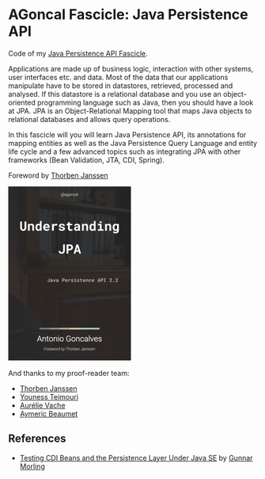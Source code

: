 # AGoncal Fascicle: Java Persistence API

Code of my [Java Persistence API Fascicle]().

Applications are made up of business logic, interaction with other systems, user interfaces etc. and data.
Most of the data that our applications manipulate have to be stored in datastores, retrieved, processed and analysed.
If this datastore is a relational database and you use an object-oriented programming language such as Java, then you should have a look at JPA.
JPA is an Object-Relational Mapping tool that maps Java objects to relational databases and allows query operations.

In this fascicle will you will learn Java Persistence API, its annotations for mapping entities as well as the Java Persistence Query Language and entity life cycle and a few advanced topics such as integrating JPA with other frameworks (Bean Validation, JTA, CDI, Spring).

Foreword by [Thorben Janssen](https://twitter.com/thjanssen123)

![Java Persistence API Fascicle](https://raw.githubusercontent.com/agoncal/agoncal-fascicle-jpa/master/cover.jpg)

And thanks to my proof-reader team:

* [Thorben Janssen](https://twitter.com/thjanssen123)
* [Youness Teimouri](http://www.youness-teimouri.com)
* [Aurélie Vache](https://twitter.com/aurelievache)
* [Aymeric Beaumet](https://twitter.com/aymericbeaumet)

## References

* [Testing CDI Beans and the Persistence Layer Under Java SE](http://in.relation.to/2019/01/23/testing-cdi-beans-and-persistence-layer-under-java-se) by [Gunnar Morling](https://twitter.com/gunnarmorling)
